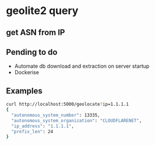 # geolite2 query
## get ASN from IP


## Pending to do

- Automate db download and extraction on server startup
- Dockerise

## Examples

```sh
curl http://localhost:5000/geolocate?ip=1.1.1.1
{
  "autonomous_system_number": 13335,
  "autonomous_system_organization": "CLOUDFLARENET",
  "ip_address": "1.1.1.1",
  "prefix_len": 24
}
```